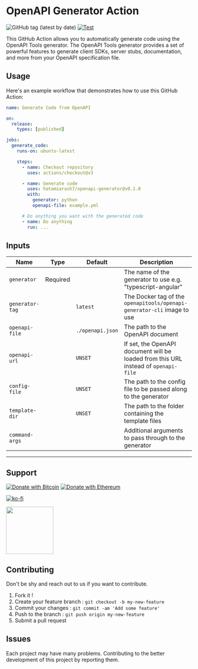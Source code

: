 # OpenAPI Generator Action

![GitHub tag (latest by date)](https://img.shields.io/github/v/tag/hatamiarash7/openapi-generator?color=%2300baba&label=Marketplace&logo=github) [![Test](https://github.com/hatamiarash7/openapi-generator/actions/workflows/test.yml/badge.svg?branch=main)](https://github.com/hatamiarash7/openapi-generator/actions/workflows/test.yml)

This GitHub Action allows you to automatically generate code using the OpenAPI Tools generator. The OpenAPI Tools generator provides a set of powerful features to generate client SDKs, server stubs, documentation, and more from your OpenAPI specification file.

## Usage

Here's an example workflow that demonstrates how to use this GitHub Action:

```yaml
name: Generate Code from OpenAPI

on:
  release:
    types: [published]

jobs:
  generate_code:
    runs-on: ubuntu-latest

    steps:
      - name: Checkout repository
        uses: actions/checkout@v3

      - name: Generate code
        uses: hatamiarash7/openapi-generator@v0.1.0
        with:
          generator: python
          openapi-file: example.yml

      # Do anything you want with the generated code
      - name: Do anything
        run: ...
```

## Inputs

| Name            | Type     | Default          | Description                                                                         |
| --------------- | -------- | ---------------- | ----------------------------------------------------------------------------------- |
| `generator`     | Required |                  | The name of the generator to use e.g. "typescript-angular"                          |
| `generator-tag` |          | `latest`         | The Docker tag of the `openapitools/openapi-generator-cli` image to use             |
| `openapi-file`  |          | `./openapi.json` | The path to the OpenAPI document                                                    |
| `openapi-url`   |          | `UNSET`          | If set, the OpenAPI document will be loaded from this URL instead of `openapi-file` |
| `config-file`   |          | `UNSET`          | The path to the config file to be passed along to the generator                     |
| `template-dir`  |          | `UNSET`          | The path to the folder containing the template files                                |
| `command-args`  |          |                  | Additional arguments to pass through to the generator                               |

---

## Support

[![Donate with Bitcoin](https://en.cryptobadges.io/badge/micro/3GhT2ABRuHuXGNzP6DH5KvLZRTXCBKkx2y)](https://en.cryptobadges.io/donate/3GhT2ABRuHuXGNzP6DH5KvLZRTXCBKkx2y) [![Donate with Ethereum](https://en.cryptobadges.io/badge/micro/0x4832fd8e2cfade141dc4873cc00cf77de604edde)](https://en.cryptobadges.io/donate/0x4832fd8e2cfade141dc4873cc00cf77de604edde)

[![ko-fi](https://www.ko-fi.com/img/githubbutton_sm.svg)](https://ko-fi.com/D1D1WGU9)

<div><a href="https://payping.ir/@hatamiarash7"><img src="https://cdn.payping.ir/statics/Payping-logo/Trust/blue.svg" height="128" width="128"></a></div>

## Contributing

Don't be shy and reach out to us if you want to contribute.

1. Fork it !
2. Create your feature branch : `git checkout -b my-new-feature`
3. Commit your changes : `git commit -am 'Add some feature'`
4. Push to the branch : `git push origin my-new-feature`
5. Submit a pull request

## Issues

Each project may have many problems. Contributing to the better development of this project by reporting them.
